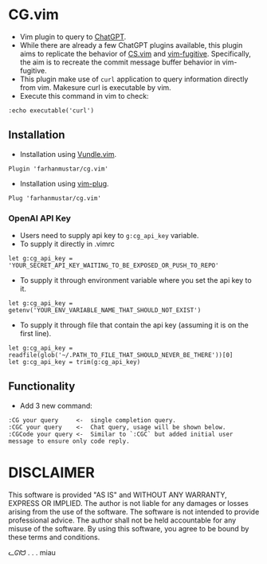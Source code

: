 # CG.vim
* Vim plugin to query to [ChatGPT](https://chat.openai.com/). 
* While there are already a few ChatGPT plugins available, this plugin aims to replicate the behavior of [CS.vim](https://github.com/farhanmustar/CS.vim) and [vim-fugitive](https://github.com/tpope/vim-fugitive). Specifically, the aim is to recreate the commit message buffer behavior in vim-fugitive.
* This plugin make use of ```curl``` application to query information directly from vim. Makesure curl is executable by vim.
* Execute this command in vim to check:
```vim
:echo executable('curl')
```

## Installation
* Installation using [Vundle.vim](https://github.com/VundleVim/Vundle.vim).
```vim
Plugin 'farhanmustar/cg.vim'
```

* Installation using [vim-plug](https://github.com/junegunn/vim-plug).
```vim
Plug 'farhanmustar/cg.vim'
```

### OpenAI API Key
* Users need to supply api key to `g:cg_api_key` variable.
* To supply it directly in .vimrc
```vim
let g:cg_api_key = 'YOUR_SECRET_API_KEY_WAITING_TO_BE_EXPOSED_OR_PUSH_TO_REPO'
```

* To supply it through environment variable where you set the api key to it.
```vim
let g:cg_api_key = getenv('YOUR_ENV_VARIABLE_NAME_THAT_SHOULD_NOT_EXIST')
```

* To supply it through file that contain the api key (assuming it is on the first line). 
```vim
let g:cg_api_key = readfile(glob('~/.PATH_TO_FILE_THAT_SHOULD_NEVER_BE_THERE'))[0]
let g:cg_api_key = trim(g:cg_api_key)
```

## Functionality
* Add 3 new command:
```vim
:CG your query     <-  single completion query.
:CGC your query    <-  Chat query, usage will be shown below.
:CGCode your query <-  Similar to `:CGC` but added initial user message to ensure only code reply.
```

# DISCLAIMER

This software is provided "AS IS" and WITHOUT ANY WARRANTY, EXPRESS OR IMPLIED. The author is not liable for any damages or losses arising from the use of the software. The software is not intended to provide professional advice. The author shall not be held accountable for any misuse of the software. By using this software, you agree to be bound by these terms and conditions.

ᓚᘏᗢ . . . miau
